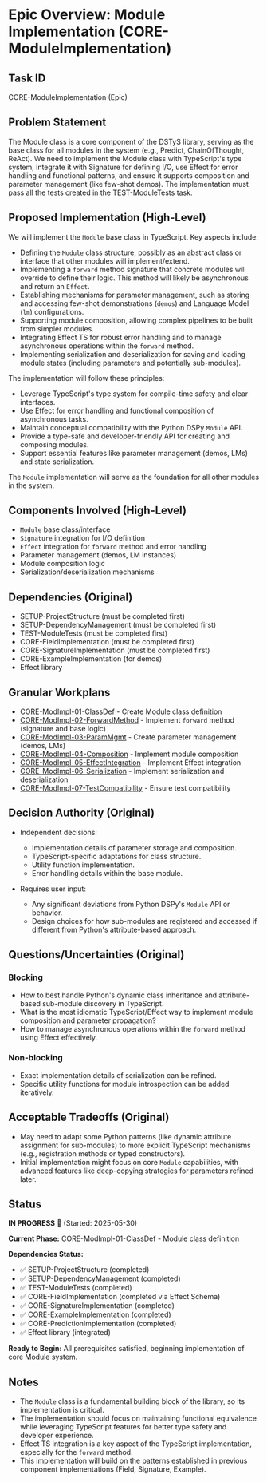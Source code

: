 # Epic Overview: Module Implementation (CORE-ModuleImplementation)

## Task ID
CORE-ModuleImplementation (Epic)

## Problem Statement
The Module class is a core component of the DSTyS library, serving as the base class for all modules in the system (e.g., Predict, ChainOfThought, ReAct). We need to implement the Module class with TypeScript's type system, integrate it with Signature for defining I/O, use Effect for error handling and functional patterns, and ensure it supports composition and parameter management (like few-shot demos). The implementation must pass all the tests created in the TEST-ModuleTests task.

## Proposed Implementation (High-Level)
We will implement the `Module` base class in TypeScript. Key aspects include:
- Defining the `Module` class structure, possibly as an abstract class or interface that other modules will implement/extend.
- Implementing a `forward` method signature that concrete modules will override to define their logic. This method will likely be asynchronous and return an `Effect`.
- Establishing mechanisms for parameter management, such as storing and accessing few-shot demonstrations (`demos`) and Language Model (`lm`) configurations.
- Supporting module composition, allowing complex pipelines to be built from simpler modules.
- Integrating Effect TS for robust error handling and to manage asynchronous operations within the `forward` method.
- Implementing serialization and deserialization for saving and loading module states (including parameters and potentially sub-modules).

The implementation will follow these principles:
- Leverage TypeScript's type system for compile-time safety and clear interfaces.
- Use Effect for error handling and functional composition of asynchronous tasks.
- Maintain conceptual compatibility with the Python DSPy `Module` API.
- Provide a type-safe and developer-friendly API for creating and composing modules.
- Support essential features like parameter management (demos, LMs) and state serialization.

The `Module` implementation will serve as the foundation for all other modules in the system.

## Components Involved (High-Level)
- `Module` base class/interface
- `Signature` integration for I/O definition
- `Effect` integration for `forward` method and error handling
- Parameter management (demos, LM instances)
- Module composition logic
- Serialization/deserialization mechanisms

## Dependencies (Original)
- SETUP-ProjectStructure (must be completed first)
- SETUP-DependencyManagement (must be completed first)
- TEST-ModuleTests (must be completed first)
- CORE-FieldImplementation (must be completed first)
- CORE-SignatureImplementation (must be completed first)
- CORE-ExampleImplementation (for demos)
- Effect library

## Granular Workplans
- [CORE-ModImpl-01-ClassDef](../../Documentation/Plans/CORE-ModImpl-01-ClassDef.md) - Create Module class definition
- [CORE-ModImpl-02-ForwardMethod](../../Documentation/Plans/CORE-ModImpl-02-ForwardMethod.md) - Implement `forward` method (signature and base logic)
- [CORE-ModImpl-03-ParamMgmt](../../Documentation/Plans/CORE-ModImpl-03-ParamMgmt.md) - Create parameter management (demos, LMs)
- [CORE-ModImpl-04-Composition](../../Documentation/Plans/CORE-ModImpl-04-Composition.md) - Implement module composition
- [CORE-ModImpl-05-EffectIntegration](../../Documentation/Plans/CORE-ModImpl-05-EffectIntegration.md) - Implement Effect integration
- [CORE-ModImpl-06-Serialization](../../Documentation/Plans/CORE-ModImpl-06-Serialization.md) - Implement serialization and deserialization
- [CORE-ModImpl-07-TestCompatibility](../../Documentation/Plans/CORE-ModImpl-07-TestCompatibility.md) - Ensure test compatibility

## Decision Authority (Original)
- Independent decisions:
  - Implementation details of parameter storage and composition.
  - TypeScript-specific adaptations for class structure.
  - Utility function implementation.
  - Error handling details within the base module.

- Requires user input:
  - Any significant deviations from Python DSPy's `Module` API or behavior.
  - Design choices for how sub-modules are registered and accessed if different from Python's attribute-based approach.

## Questions/Uncertainties (Original)

### Blocking
- How to best handle Python's dynamic class inheritance and attribute-based sub-module discovery in TypeScript.
- What is the most idiomatic TypeScript/Effect way to implement module composition and parameter propagation?
- How to manage asynchronous operations within the `forward` method using Effect effectively.

### Non-blocking
- Exact implementation details of serialization can be refined.
- Specific utility functions for module introspection can be added iteratively.

## Acceptable Tradeoffs (Original)
- May need to adapt some Python patterns (like dynamic attribute assignment for sub-modules) to more explicit TypeScript mechanisms (e.g., registration methods or typed constructors).
- Initial implementation might focus on core `Module` capabilities, with advanced features like deep-copying strategies for parameters refined later.

## Status
**IN PROGRESS** 🔄 (Started: 2025-05-30)

**Current Phase:** CORE-ModImpl-01-ClassDef - Module class definition

**Dependencies Status:**
- ✅ SETUP-ProjectStructure (completed)
- ✅ SETUP-DependencyManagement (completed)
- ✅ TEST-ModuleTests (completed)
- ✅ CORE-FieldImplementation (completed via Effect Schema)
- ✅ CORE-SignatureImplementation (completed)
- ✅ CORE-ExampleImplementation (completed)
- ✅ CORE-PredictionImplementation (completed)
- ✅ Effect library (integrated)

**Ready to Begin:** All prerequisites satisfied, beginning implementation of core Module system.

## Notes
- The `Module` class is a fundamental building block of the library, so its implementation is critical.
- The implementation should focus on maintaining functional equivalence while leveraging TypeScript features for better type safety and developer experience.
- Effect TS integration is a key aspect of the TypeScript implementation, especially for the `forward` method.
- This implementation will build on the patterns established in previous component implementations (Field, Signature, Example).
